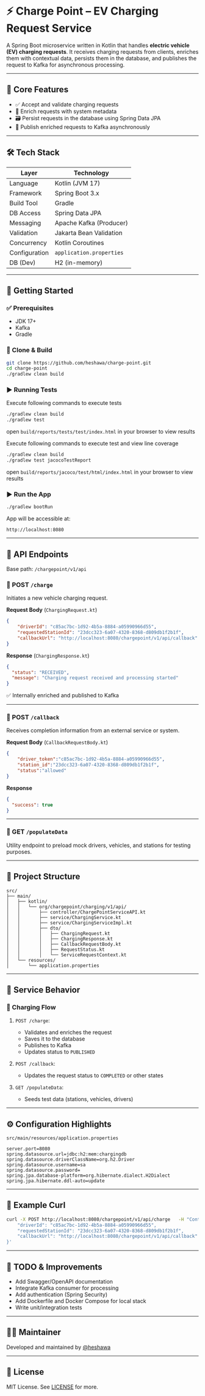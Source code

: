 # ⚡ Charge Point – EV Charging Request Service

A Spring Boot microservice written in Kotlin that handles **electric vehicle (EV) charging requests**. It receives charging requests from clients, enriches them with contextual data, persists them in the database, and publishes the request to Kafka for asynchronous processing.

---

## 📌 Core Features

- ✅ Accept and validate charging requests  
- 🧠 Enrich requests with system metadata  
- 🗃️ Persist requests in the database using Spring Data JPA  
- 🚀 Publish enriched requests to Kafka asynchronously  

---

## 🛠️ Tech Stack

| Layer         | Technology                    |
|--------------|-------------------------------|
| Language      | Kotlin (JVM 17)               |
| Framework     | Spring Boot 3.x               |
| Build Tool    | Gradle                        |
| DB Access     | Spring Data JPA               |
| Messaging     | Apache Kafka (Producer)       |
| Validation    | Jakarta Bean Validation       |
| Concurrency   | Kotlin Coroutines             |
| Configuration | `application.properties`      |
| DB (Dev)      | H2 (in-memory)                |

---

## 🚀 Getting Started

### ✅ Prerequisites

- JDK 17+
- Kafka
- Gradle

### 🧪 Clone & Build

```bash
git clone https://github.com/heshawa/charge-point.git
cd charge-point
./gradlew clean build
```

### ▶️ Running Tests

Execute following commands to execute tests
```bash
./gradlew clean build
./gradlew test
```

open `build/reports/tests/test/index.html` in your browser to view results

Execute following commands to execute test and view line coverage

```bash
./gradlew clean build
./gradlew test jacocoTestReport
```

open `build/reports/jacoco/test/html/index.html` in your browser to view results


### ▶️ Run the App

```bash
./gradlew bootRun
```

App will be accessible at:  
```
http://localhost:8080
```

---

## 🔗 API Endpoints

Base path: `/chargepoint/v1/api`

### 🔋 POST `/charge`

Initiates a new vehicle charging request.

**Request Body** (`ChargingRequest.kt`)
```json
{
    "driverId": "c85ac7bc-1d92-4b5a-8884-a05990966d55",
    "requestedStationId": "23dcc323-6a07-4320-8368-d809db1f2b1f",
    "callbackUrl": "http://localhost:8080/chargepoint/v1/api/callback"
}
```

**Response** (`ChargingResponse.kt`)
```json
{
  "status": "RECEIVED",
  "message": "Charging request received and processing started"
}
```

✅ Internally enriched and published to Kafka

---

### 🔁 POST `/callback`

Receives completion information from an external service or system.

**Request Body** (`CallbackRequestBody.kt`)
```json
{
    "driver_token":"c85ac7bc-1d92-4b5a-8884-a05990966d55",
    "station_id":"23dcc323-6a07-4320-8368-d809db1f2b1f",
    "status":"allowed"
}
```

**Response**
```json
{
  "success": true
}
```

---

### 🧪 GET `/populateData`

Utility endpoint to preload mock drivers, vehicles, and stations for testing purposes.

---

## 📁 Project Structure

```
src/
├── main/
│   ├── kotlin/
│   │   └── org/chargepoint/charging/v1/api/
│   │       ├── controller/ChargePointServiceAPI.kt
│   │       ├── service/ChargingService.kt
│   │       ├── service/ChargingServiceImpl.kt
│   │       ├── dto/
│   │       │   ├── ChargingRequest.kt
│   │       │   ├── ChargingResponse.kt
│   │       │   ├── CallbackRequestBody.kt
│   │       │   ├── RequestStatus.kt
│   │       │   └── ServiceRequestContext.kt
│   └── resources/
│       └── application.properties
```

---

## 🧠 Service Behavior

### 🔄 Charging Flow

1. `POST /charge`:  
   - Validates and enriches the request  
   - Saves it to the database  
   - Publishes to Kafka  
   - Updates status to `PUBLISHED`

2. `POST /callback`:  
   - Updates the request status to `COMPLETED` or other states

3. `GET /populateData`:  
   - Seeds test data (stations, vehicles, drivers)

---

## ⚙️ Configuration Highlights

`src/main/resources/application.properties`
```properties
server.port=8080
spring.datasource.url=jdbc:h2:mem:chargingdb
spring.datasource.driverClassName=org.h2.Driver
spring.datasource.username=sa
spring.datasource.password=
spring.jpa.database-platform=org.hibernate.dialect.H2Dialect
spring.jpa.hibernate.ddl-auto=update
```

---

## 🧪 Example Curl

```bash
curl -X POST http://localhost:8080/chargepoint/v1/api/charge   -H "Content-Type: application/json"   -d '{
    "driverId": "c85ac7bc-1d92-4b5a-8884-a05990966d55",
    "requestedStationId": "23dcc323-6a07-4320-8368-d809db1f2b1f",
    "callbackUrl": "http://localhost:8080/chargepoint/v1/api/callback"
}'
```

---

## 🔐 TODO & Improvements

- Add Swagger/OpenAPI documentation
- Integrate Kafka consumer for processing
- Add authentication (Spring Security)
- Add Dockerfile and Docker Compose for local stack
- Write unit/integration tests

---

## 👨‍💻 Maintainer

Developed and maintained by [@heshawa](https://github.com/heshawa)

---

## 📄 License

MIT License. See [LICENSE](./LICENSE) for more.

